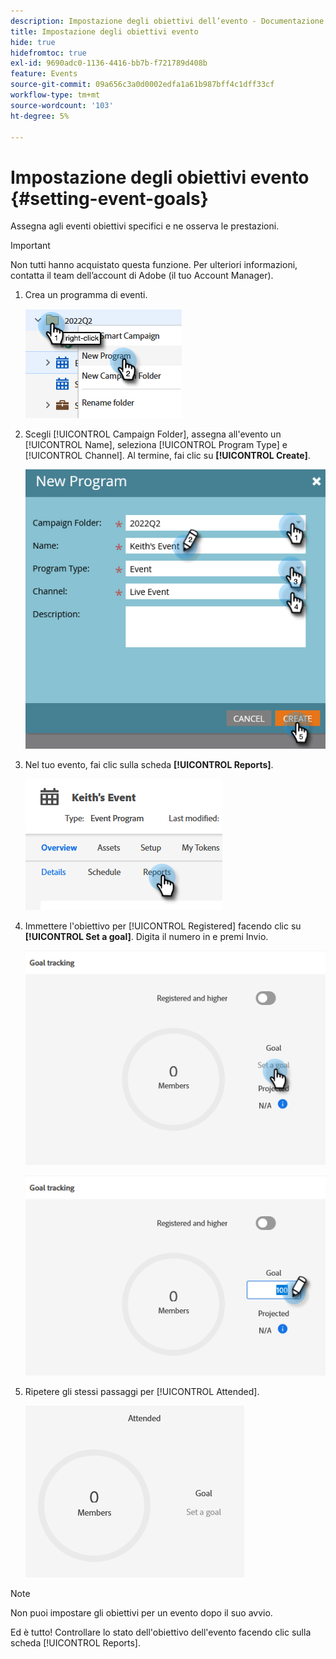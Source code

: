 ```yaml
---
description: Impostazione degli obiettivi dell’evento - Documentazione di Marketo - Documentazione del prodotto
title: Impostazione degli obiettivi evento
hide: true
hidefromtoc: true
exl-id: 9690adc0-1136-4416-bb7b-f721789d408b
feature: Events
source-git-commit: 09a656c3a0d0002edfa1a61b987bff4c1dff33cf
workflow-type: tm+mt
source-wordcount: '103'
ht-degree: 5%

---
```


# Impostazione degli obiettivi evento {#setting-event-goals}

Assegna agli eventi obiettivi specifici e ne osserva le prestazioni.

>[!IMPORTANT]
>
>Non tutti hanno acquistato questa funzione. Per ulteriori informazioni, contatta il team dell’account di Adobe (il tuo Account Manager).

1. Crea un programma di eventi.

   ![](assets/setting-event-goals-1.png)

1. Scegli [!UICONTROL Campaign Folder], assegna all&#39;evento un [!UICONTROL Name], seleziona [!UICONTROL Program Type] e [!UICONTROL Channel]. Al termine, fai clic su **[!UICONTROL Create]**.

   ![](assets/setting-event-goals-2.png)

1. Nel tuo evento, fai clic sulla scheda **[!UICONTROL Reports]**.

   ![](assets/setting-event-goals-3.png)

1. Immettere l&#39;obiettivo per [!UICONTROL Registered] facendo clic su **[!UICONTROL Set a goal]**. Digita il numero in e premi Invio.

   ![](assets/setting-event-goals-4.png)

   ![](assets/setting-event-goals-5.png)

1. Ripetere gli stessi passaggi per [!UICONTROL Attended].

   ![](assets/setting-event-goals-6.png)

>[!NOTE]
>
>Non puoi impostare gli obiettivi per un evento dopo il suo avvio.

Ed è tutto! Controllare lo stato dell&#39;obiettivo dell&#39;evento facendo clic sulla scheda [!UICONTROL Reports].
